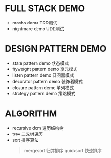 # FULL STACK DEMO

 - mocha demo  TDD测试
 - nightmare demo  UDD测试

# DESIGN PATTERN DEMO

 - state pattern demo 状态模式
 - flyweight pattern demo 享元模式
 - listen pattern demo 订阅器模式
 - decorator pattern demo 装饰着模式
 - closure pattern demo 单列模式
 - strategy pattern demo 策略模式

 # ALGORITHM

 - recursive dom 遍历结构树
 - tree          二叉树遍历
 - sort          排序算法   
    > mergesort 归并排序 
    > quicksort 快速排序
